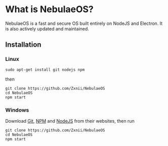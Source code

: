 # What is NebulaeOS?

NebulaeOS is a fast and secure OS built entirely on NodeJS and Electron. It is also actively updated and maintained.

## Installation

### Linux

`sudo apt-get install git nodejs npm`

then

```
git clone https://github.com/Zxnii/NebulaeOS
cd NebulaeOS
npm start
```

### Windows

Download [Git](https://git-scm.com/), [NPM](https://www.npmjs.com/) and [NodeJS](https://nodejs.org/) from their websites,
then run 
```
git clone https://github.com/Zxnii/NebulaeOS
cd NebulaeOS
npm start
```
